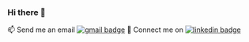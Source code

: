 ### Hi there 👋
📫 Send me an email [![gmail badge](https://img.shields.io/badge/Gmail-D14836?style=for-the-badge&logo=gmail&logoColor=white)](mailto:koraym.yatagan@gmail.com)
:handshake: Connect me on [![linkedin badge](https://img.shields.io/badge/LinkedIn-black?style=flat-square&logo=linkedin)](https://www.linkedin.com/in/koray-melih-yatagan-7a355762)
<!--
**koraymelih/koraymelih** is a ✨ _special_ ✨ repository because its `README.md` (this file) appears on your GitHub profile.

Here are some ideas to get you started:

- 🔭 I’m currently working on ...
- 🌱 I’m currently learning ...
- 👯 I’m looking to collaborate on ...
- 🤔 I’m looking for help with ...
- 💬 Ask me about ...
- 📫 How to reach me: ...
- 😄 Pronouns: ...
- ⚡ Fun fact: ...
-->
